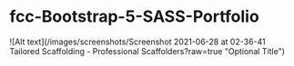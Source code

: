 # fcc-Bootstrap-5-SASS-Portfolio
![Alt text](/images/screenshots/Screenshot 2021-06-28 at 02-36-41 Tailored Scaffolding - Professional Scaffolders?raw=true "Optional Title")
